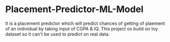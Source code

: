 # Placement-Predictor-ML-Model
It is a placement predictor which will predict chances of getting of plaement of an individual  by taking input  of  CGPA &amp; IQ.  This project os build on toy dataset so it can't be used to predict on real data. 
